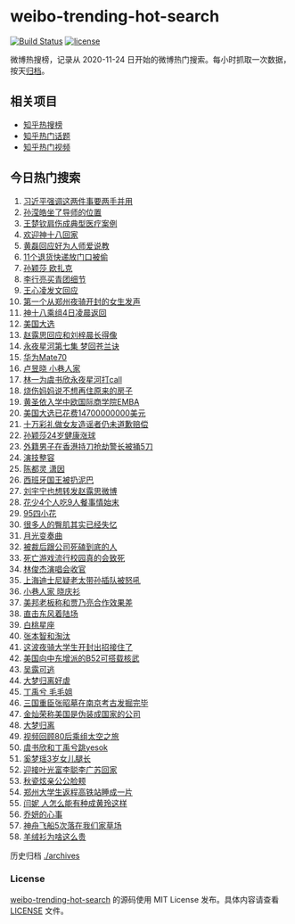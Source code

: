 # weibo-trending-hot-search

[![Build Status](https://github.com/justjavac/weibo-trending-hot-search/workflows/ci/badge.svg?branch=master)](https://github.com/justjavac/weibo-trending-hot-search/actions)
[![license](https://img.shields.io/github/license/justjavac/weibo-trending-hot-search)](https://github.com/justjavac/weibo-trending-hot-search/blob/master/LICENSE)

微博热搜榜，记录从 2020-11-24 日开始的微博热门搜索。每小时抓取一次数据，按天[归档](./archives)。

## 相关项目

- [知乎热搜榜](https://github.com/justjavac/zhihu-trending-top-search)
- [知乎热门话题](https://github.com/justjavac/zhihu-trending-hot-questions)
- [知乎热门视频](https://github.com/justjavac/zhihu-trending-hot-video)

## 今日热门搜索

<!-- BEGIN -->
<!-- 最后更新时间 Mon Nov 04 2024 01:10:21 GMT+0800 (China Standard Time) -->

1. [习近平强调这两件事要两手并用](https://s.weibo.com//weibo?q=%23%E4%B9%A0%E8%BF%91%E5%B9%B3%E5%BC%BA%E8%B0%83%E8%BF%99%E4%B8%A4%E4%BB%B6%E4%BA%8B%E8%A6%81%E4%B8%A4%E6%89%8B%E5%B9%B6%E7%94%A8%23&Refer=new_time)
1. [孙滢皓坐了导师的位置](https://s.weibo.com//weibo?q=%E5%AD%99%E6%BB%A2%E7%9A%93%E5%9D%90%E4%BA%86%E5%AF%BC%E5%B8%88%E7%9A%84%E4%BD%8D%E7%BD%AE&t=31&band_rank=2&Refer=top)
1. [王楚钦肩伤成典型医疗案例](https://s.weibo.com//weibo?q=%23%E7%8E%8B%E6%A5%9A%E9%92%A6%E8%82%A9%E4%BC%A4%E6%88%90%E5%85%B8%E5%9E%8B%E5%8C%BB%E7%96%97%E6%A1%88%E4%BE%8B%23&t=31&band_rank=1&Refer=top)
1. [欢迎神十八回家](https://s.weibo.com//weibo?q=%23%E6%AC%A2%E8%BF%8E%E7%A5%9E%E5%8D%81%E5%85%AB%E5%9B%9E%E5%AE%B6%23&t=31&band_rank=3&Refer=top)
1. [黄磊回应好为人师爱说教](https://s.weibo.com//weibo?q=%23%E9%BB%84%E7%A3%8A%E5%9B%9E%E5%BA%94%E5%A5%BD%E4%B8%BA%E4%BA%BA%E5%B8%88%E7%88%B1%E8%AF%B4%E6%95%99%23&t=31&band_rank=5&Refer=top)
1. [11个退货快递放门口被偷](https://s.weibo.com//weibo?q=%2311%E4%B8%AA%E9%80%80%E8%B4%A7%E5%BF%AB%E9%80%92%E6%94%BE%E9%97%A8%E5%8F%A3%E8%A2%AB%E5%81%B7%23&t=31&band_rank=4&Refer=top)
1. [孙颖莎 欧扎克](https://s.weibo.com//weibo?q=%E5%AD%99%E9%A2%96%E8%8E%8E%20%E6%AC%A7%E6%89%8E%E5%85%8B&t=31&band_rank=6&Refer=top)
1. [李行亮买青团细节](https://s.weibo.com//weibo?q=%23%E6%9D%8E%E8%A1%8C%E4%BA%AE%E4%B9%B0%E9%9D%92%E5%9B%A2%E7%BB%86%E8%8A%82%23&t=31&band_rank=22&Refer=top)
1. [王心凌发文回应](https://s.weibo.com//weibo?q=%23%E7%8E%8B%E5%BF%83%E5%87%8C%E5%8F%91%E6%96%87%E5%9B%9E%E5%BA%94%23&t=31&band_rank=7&Refer=top)
1. [第一个从郑州夜骑开封的女生发声](https://s.weibo.com//weibo?q=%23%E7%AC%AC%E4%B8%80%E4%B8%AA%E4%BB%8E%E9%83%91%E5%B7%9E%E5%A4%9C%E9%AA%91%E5%BC%80%E5%B0%81%E7%9A%84%E5%A5%B3%E7%94%9F%E5%8F%91%E5%A3%B0%23&t=31&band_rank=9&Refer=top)
1. [神十八乘组4日凌晨返回](https://s.weibo.com//weibo?q=%23%E7%A5%9E%E5%8D%81%E5%85%AB%E4%B9%98%E7%BB%844%E6%97%A5%E5%87%8C%E6%99%A8%E8%BF%94%E5%9B%9E%23&t=31&band_rank=10&Refer=top)
1. [美国大选](https://s.weibo.com//weibo?q=%E7%BE%8E%E5%9B%BD%E5%A4%A7%E9%80%89&t=31&band_rank=11&Refer=top)
1. [赵露思回应和刘梓晨长得像](https://s.weibo.com//weibo?q=%23%E8%B5%B5%E9%9C%B2%E6%80%9D%E5%9B%9E%E5%BA%94%E5%92%8C%E5%88%98%E6%A2%93%E6%99%A8%E9%95%BF%E5%BE%97%E5%83%8F%23&t=31&band_rank=12&Refer=top)
1. [永夜星河第七集 梦回苍兰诀](https://s.weibo.com//weibo?q=%E6%B0%B8%E5%A4%9C%E6%98%9F%E6%B2%B3%E7%AC%AC%E4%B8%83%E9%9B%86%20%E6%A2%A6%E5%9B%9E%E8%8B%8D%E5%85%B0%E8%AF%80&t=31&band_rank=21&Refer=top)
1. [华为Mate70](https://s.weibo.com//weibo?q=%E5%8D%8E%E4%B8%BAMate70&t=31&band_rank=10&Refer=top)
1. [卢昱晓 小巷人家](https://s.weibo.com//weibo?q=%E5%8D%A2%E6%98%B1%E6%99%93%20%E5%B0%8F%E5%B7%B7%E4%BA%BA%E5%AE%B6&t=31&band_rank=14&Refer=top)
1. [林一为虞书欣永夜星河打call](https://s.weibo.com//weibo?q=%23%E6%9E%97%E4%B8%80%E4%B8%BA%E8%99%9E%E4%B9%A6%E6%AC%A3%E6%B0%B8%E5%A4%9C%E6%98%9F%E6%B2%B3%E6%89%93call%23&t=31&band_rank=8&Refer=top)
1. [烧伤妈妈说不想再住原来的房子](https://s.weibo.com//weibo?q=%23%E7%83%A7%E4%BC%A4%E5%A6%88%E5%A6%88%E8%AF%B4%E4%B8%8D%E6%83%B3%E5%86%8D%E4%BD%8F%E5%8E%9F%E6%9D%A5%E7%9A%84%E6%88%BF%E5%AD%90%23&t=31&band_rank=18&Refer=top)
1. [黄圣依入学中欧国际商学院EMBA](https://s.weibo.com//weibo?q=%23%E9%BB%84%E5%9C%A3%E4%BE%9D%E5%85%A5%E5%AD%A6%E4%B8%AD%E6%AC%A7%E5%9B%BD%E9%99%85%E5%95%86%E5%AD%A6%E9%99%A2EMBA%23&t=31&band_rank=13&Refer=top)
1. [美国大选已花费14700000000美元](https://s.weibo.com//weibo?q=%23%E7%BE%8E%E5%9B%BD%E5%A4%A7%E9%80%89%E5%B7%B2%E8%8A%B1%E8%B4%B914700000000%E7%BE%8E%E5%85%83%23&t=31&band_rank=19&Refer=top)
1. [十万彩礼做女友造谣者仍未道歉赔偿](https://s.weibo.com//weibo?q=%23%E5%8D%81%E4%B8%87%E5%BD%A9%E7%A4%BC%E5%81%9A%E5%A5%B3%E5%8F%8B%E9%80%A0%E8%B0%A3%E8%80%85%E4%BB%8D%E6%9C%AA%E9%81%93%E6%AD%89%E8%B5%94%E5%81%BF%23&t=31&band_rank=20&Refer=top)
1. [孙颖莎24岁健康涨球](https://s.weibo.com//weibo?q=%23%E5%AD%99%E9%A2%96%E8%8E%8E24%E5%B2%81%E5%81%A5%E5%BA%B7%E6%B6%A8%E7%90%83%23&t=31&band_rank=23&Refer=top)
1. [外籍男子在香港持刀抢劫警长被捅5刀](https://s.weibo.com//weibo?q=%23%E5%A4%96%E7%B1%8D%E7%94%B7%E5%AD%90%E5%9C%A8%E9%A6%99%E6%B8%AF%E6%8C%81%E5%88%80%E6%8A%A2%E5%8A%AB%E8%AD%A6%E9%95%BF%E8%A2%AB%E6%8D%855%E5%88%80%23&t=31&band_rank=24&Refer=top)
1. [演技整容](https://s.weibo.com//weibo?q=%E6%BC%94%E6%8A%80%E6%95%B4%E5%AE%B9&t=31&band_rank=15&Refer=top)
1. [陈都灵 潇因](https://s.weibo.com//weibo?q=%E9%99%88%E9%83%BD%E7%81%B5%20%E6%BD%87%E5%9B%A0&t=31&band_rank=28&Refer=top)
1. [西班牙国王被扔泥巴](https://s.weibo.com//weibo?q=%23%E8%A5%BF%E7%8F%AD%E7%89%99%E5%9B%BD%E7%8E%8B%E8%A2%AB%E6%89%94%E6%B3%A5%E5%B7%B4%23&t=31&band_rank=36&Refer=top)
1. [刘宇宁也想转发赵露思微博](https://s.weibo.com//weibo?q=%23%E5%88%98%E5%AE%87%E5%AE%81%E4%B9%9F%E6%83%B3%E8%BD%AC%E5%8F%91%E8%B5%B5%E9%9C%B2%E6%80%9D%E5%BE%AE%E5%8D%9A%23&t=31&band_rank=26&Refer=top)
1. [花少4个人吃9人餐事情始末](https://s.weibo.com//weibo?q=%23%E8%8A%B1%E5%B0%914%E4%B8%AA%E4%BA%BA%E5%90%839%E4%BA%BA%E9%A4%90%E4%BA%8B%E6%83%85%E5%A7%8B%E6%9C%AB%23&t=31&band_rank=17&Refer=top)
1. [95四小花](https://s.weibo.com//weibo?q=95%E5%9B%9B%E5%B0%8F%E8%8A%B1&t=31&band_rank=32&Refer=top)
1. [很多人的臀肌其实已经失忆](https://s.weibo.com//weibo?q=%23%E5%BE%88%E5%A4%9A%E4%BA%BA%E7%9A%84%E8%87%80%E8%82%8C%E5%85%B6%E5%AE%9E%E5%B7%B2%E7%BB%8F%E5%A4%B1%E5%BF%86%23&t=31&band_rank=29&Refer=top)
1. [月光变奏曲](https://s.weibo.com//weibo?q=%E6%9C%88%E5%85%89%E5%8F%98%E5%A5%8F%E6%9B%B2&t=31&band_rank=25&Refer=top)
1. [被裁后跟公司死磕到底的人](https://s.weibo.com//weibo?q=%23%E8%A2%AB%E8%A3%81%E5%90%8E%E8%B7%9F%E5%85%AC%E5%8F%B8%E6%AD%BB%E7%A3%95%E5%88%B0%E5%BA%95%E7%9A%84%E4%BA%BA%23&t=31&band_rank=49&Refer=top)
1. [死亡游戏流行校园真的会致死](https://s.weibo.com//weibo?q=%23%E6%AD%BB%E4%BA%A1%E6%B8%B8%E6%88%8F%E6%B5%81%E8%A1%8C%E6%A0%A1%E5%9B%AD%E7%9C%9F%E7%9A%84%E4%BC%9A%E8%87%B4%E6%AD%BB%23&t=31&band_rank=38&Refer=top)
1. [林俊杰演唱会收官](https://s.weibo.com//weibo?q=%E6%9E%97%E4%BF%8A%E6%9D%B0%E6%BC%94%E5%94%B1%E4%BC%9A%E6%94%B6%E5%AE%98&t=31&band_rank=42&Refer=top)
1. [上海迪士尼疑老太带孙插队被怒吼](https://s.weibo.com//weibo?q=%23%E4%B8%8A%E6%B5%B7%E8%BF%AA%E5%A3%AB%E5%B0%BC%E7%96%91%E8%80%81%E5%A4%AA%E5%B8%A6%E5%AD%99%E6%8F%92%E9%98%9F%E8%A2%AB%E6%80%92%E5%90%BC%23&t=31&band_rank=31&Refer=top)
1. [小巷人家 晓庆衫](https://s.weibo.com//weibo?q=%E5%B0%8F%E5%B7%B7%E4%BA%BA%E5%AE%B6%20%E6%99%93%E5%BA%86%E8%A1%AB&t=31&band_rank=27&Refer=top)
1. [美邦老板称和贾乃亮合作效果差](https://s.weibo.com//weibo?q=%23%E7%BE%8E%E9%82%A6%E8%80%81%E6%9D%BF%E7%A7%B0%E5%92%8C%E8%B4%BE%E4%B9%83%E4%BA%AE%E5%90%88%E4%BD%9C%E6%95%88%E6%9E%9C%E5%B7%AE%23&t=31&band_rank=39&Refer=top)
1. [直击东风着陆场](https://s.weibo.com//weibo?q=%23%E7%9B%B4%E5%87%BB%E4%B8%9C%E9%A3%8E%E7%9D%80%E9%99%86%E5%9C%BA%23&t=31&band_rank=40&Refer=top)
1. [白桃星座](https://s.weibo.com//weibo?q=%E7%99%BD%E6%A1%83%E6%98%9F%E5%BA%A7&t=31&band_rank=43&Refer=top)
1. [张本智和淘汰](https://s.weibo.com//weibo?q=%E5%BC%A0%E6%9C%AC%E6%99%BA%E5%92%8C%E6%B7%98%E6%B1%B0&t=31&band_rank=33&Refer=top)
1. [这波夜骑大学生开封出招接住了](https://s.weibo.com//weibo?q=%23%E8%BF%99%E6%B3%A2%E5%A4%9C%E9%AA%91%E5%A4%A7%E5%AD%A6%E7%94%9F%E5%BC%80%E5%B0%81%E5%87%BA%E6%8B%9B%E6%8E%A5%E4%BD%8F%E4%BA%86%23&t=31&band_rank=40&Refer=top)
1. [美国向中东增派的B52可搭载核武](https://s.weibo.com//weibo?q=%23%E7%BE%8E%E5%9B%BD%E5%90%91%E4%B8%AD%E4%B8%9C%E5%A2%9E%E6%B4%BE%E7%9A%84B52%E5%8F%AF%E6%90%AD%E8%BD%BD%E6%A0%B8%E6%AD%A6%23&t=31&band_rank=41&Refer=top)
1. [吴露可逃](https://s.weibo.com//weibo?q=%23%E5%90%B4%E9%9C%B2%E5%8F%AF%E9%80%83%23&t=31&band_rank=34&Refer=top)
1. [大梦归离好虐](https://s.weibo.com//weibo?q=%E5%A4%A7%E6%A2%A6%E5%BD%92%E7%A6%BB%E5%A5%BD%E8%99%90&t=31&band_rank=45&Refer=top)
1. [丁禹兮 毛毛姐](https://s.weibo.com//weibo?q=%E4%B8%81%E7%A6%B9%E5%85%AE%20%E6%AF%9B%E6%AF%9B%E5%A7%90&t=31&band_rank=46&Refer=top)
1. [三国重臣张昭墓在南京考古发掘完毕](https://s.weibo.com//weibo?q=%23%E4%B8%89%E5%9B%BD%E9%87%8D%E8%87%A3%E5%BC%A0%E6%98%AD%E5%A2%93%E5%9C%A8%E5%8D%97%E4%BA%AC%E8%80%83%E5%8F%A4%E5%8F%91%E6%8E%98%E5%AE%8C%E6%AF%95%23&t=31&band_rank=37&Refer=top)
1. [金灿荣称美国是伪装成国家的公司](https://s.weibo.com//weibo?q=%23%E9%87%91%E7%81%BF%E8%8D%A3%E7%A7%B0%E7%BE%8E%E5%9B%BD%E6%98%AF%E4%BC%AA%E8%A3%85%E6%88%90%E5%9B%BD%E5%AE%B6%E7%9A%84%E5%85%AC%E5%8F%B8%23&t=31&band_rank=16&Refer=top)
1. [大梦归离](https://s.weibo.com//weibo?q=%E5%A4%A7%E6%A2%A6%E5%BD%92%E7%A6%BB&t=31&band_rank=47&Refer=top)
1. [视频回顾80后乘组太空之旅](https://s.weibo.com//weibo?q=%23%E8%A7%86%E9%A2%91%E5%9B%9E%E9%A1%BE80%E5%90%8E%E4%B9%98%E7%BB%84%E5%A4%AA%E7%A9%BA%E4%B9%8B%E6%97%85%23&t=31&band_rank=48&Refer=top)
1. [虞书欣和丁禹兮跳yesok](https://s.weibo.com//weibo?q=%23%E8%99%9E%E4%B9%A6%E6%AC%A3%E5%92%8C%E4%B8%81%E7%A6%B9%E5%85%AE%E8%B7%B3yesok%23&t=31&band_rank=49&Refer=top)
1. [奚梦瑶3岁女儿腿长](https://s.weibo.com//weibo?q=%23%E5%A5%9A%E6%A2%A6%E7%91%B63%E5%B2%81%E5%A5%B3%E5%84%BF%E8%85%BF%E9%95%BF%23&t=31&band_rank=50&Refer=top)
1. [迎接叶光富李聪李广苏回家](https://s.weibo.com//weibo?q=%23%E8%BF%8E%E6%8E%A5%E5%8F%B6%E5%85%89%E5%AF%8C%E6%9D%8E%E8%81%AA%E6%9D%8E%E5%B9%BF%E8%8B%8F%E5%9B%9E%E5%AE%B6%23&t=31&band_rank=30&Refer=top)
1. [秋瓷炫亲公公脸颊](https://s.weibo.com//weibo?q=%23%E7%A7%8B%E7%93%B7%E7%82%AB%E4%BA%B2%E5%85%AC%E5%85%AC%E8%84%B8%E9%A2%8A%23&t=31&band_rank=35&Refer=top)
1. [郑州大学生返程高铁站睡成一片](https://s.weibo.com//weibo?q=%23%E9%83%91%E5%B7%9E%E5%A4%A7%E5%AD%A6%E7%94%9F%E8%BF%94%E7%A8%8B%E9%AB%98%E9%93%81%E7%AB%99%E7%9D%A1%E6%88%90%E4%B8%80%E7%89%87%23&t=31&band_rank=41&Refer=top)
1. [闫妮 人怎么能有种成黄玲这样](https://s.weibo.com//weibo?q=%E9%97%AB%E5%A6%AE%20%E4%BA%BA%E6%80%8E%E4%B9%88%E8%83%BD%E6%9C%89%E7%A7%8D%E6%88%90%E9%BB%84%E7%8E%B2%E8%BF%99%E6%A0%B7&t=31&band_rank=44&Refer=top)
1. [乔妍的心事](https://s.weibo.com//weibo?q=%23%E4%B9%94%E5%A6%8D%E7%9A%84%E5%BF%83%E4%BA%8B%23&t=31&band_rank=47&Refer=top)
1. [神舟飞船5次落在我们家草场](https://s.weibo.com//weibo?q=%23%E7%A5%9E%E8%88%9F%E9%A3%9E%E8%88%B95%E6%AC%A1%E8%90%BD%E5%9C%A8%E6%88%91%E4%BB%AC%E5%AE%B6%E8%8D%89%E5%9C%BA%23&t=31&band_rank=48&Refer=top)
1. [羊绒衫为啥这么贵](https://s.weibo.com//weibo?q=%23%E7%BE%8A%E7%BB%92%E8%A1%AB%E4%B8%BA%E5%95%A5%E8%BF%99%E4%B9%88%E8%B4%B5%23&t=31&band_rank=50&Refer=top)

<!-- END -->

历史归档 [./archives](./archives)

### License

[weibo-trending-hot-search](https://github.com/justjavac/weibo-trending-hot-search) 的源码使用 MIT License
发布。具体内容请查看 [LICENSE](./LICENSE) 文件。
